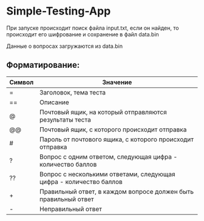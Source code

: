 # Simple-Testing-App
При запуске происходит поиск файла input.txt, если он найден, то происходит его шифрование и сохранение в файл data.bin

Данные о вопросах загружаются из data.bin

## Форматирование:
Символ | Значение
------------ | -------------
=     | Заголовок, тема теста
==    | Описание
@     | Почтовый ящик, на который отправляются результаты теста
@@    | Почтовый ящик, с которого происходит отправка
\#    | Пароль от почтового ящика, с которого происходит отправка
?     | Вопрос с одним ответом, следующая цифра - количество баллов
??    | Вопрос с несколькими ответами, следующая цифра - количество баллов
\+    | Правильный ответ, в каждом вопросе должен быть правильный ответ
\-    | Неправильный ответ
